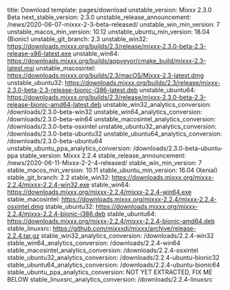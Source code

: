 title: Download
template: pages/download
unstable_version: Mixxx 2.3.0 Beta
next_stable_version: 2.3.0
unstable_release_announcement: /news/2020-06-07-mixxx-2-3-beta-released/
unstable_win_min_version: 7
unstable_macos_min_version: 10.12
unstable_ubuntu_min_version: 18.04 (Bionic)
unstable_git_branch: 2.3
unstable_win32: https://downloads.mixxx.org/builds/2.3/release/mixxx-2.3.0-beta-2.3-release-x86-latest.exe
unstable_win64: https://downloads.mixxx.org/builds/appveyor/cmake_build/mixxx-2.3-latest.msi
unstable_macosintel: https://downloads.mixxx.org/builds/2.3/macOS/Mixxx-2.3-latest.dmg
unstable_ubuntu32: https://downloads.mixxx.org/builds/2.3/release/mixxx-2.3.0-beta-2.3-release-bionic-i386-latest.deb
unstable_ubuntu64: https://downloads.mixxx.org/builds/2.3/release/mixxx-2.3.0-beta-2.3-release-bionic-amd64-latest.deb
unstable_win32_analytics_conversion: /downloads/2.3.0-beta-win32
unstable_win64_analytics_conversion: /downloads/2.3.0-beta-win64
unstable_macosintel_analytics_conversion: /downloads/2.3.0-beta-osxintel
unstable_ubuntu32_analytics_conversion: /downloads/2.3.0-beta-ubuntu32
unstable_ubuntu64_analytics_conversion: /downloads/2.3.0-beta-ubuntu64
unstable_ubuntu_ppa_analytics_conversion: /downloads/2.3.0-beta-ubuntu-ppa
stable_version: Mixxx 2.2.4
stable_release_announcement: /news/2020-06-11-Mixxx-2-2-4-released/
stable_win_min_version: 7
stable_macos_min_version: 10.11
stable_ubuntu_min_version: 16.04 (Xenial)
stable_git_branch: 2.2
stable_win32: https://downloads.mixxx.org/mixxx-2.2.4/mixxx-2.2.4-win32.exe
stable_win64: https://downloads.mixxx.org/mixxx-2.2.4/mixxx-2.2.4-win64.exe
stable_macosintel: https://downloads.mixxx.org/mixxx-2.2.4/mixxx-2.2.4-osxintel.dmg
stable_ubuntu32: https://downloads.mixxx.org/mixxx-2.2.4/mixxx-2.2.4-bionic-i386.deb
stable_ubuntu64: https://downloads.mixxx.org/mixxx-2.2.4/mixxx-2.2.4-bionic-amd64.deb
stable_linuxsrc: https://github.com/mixxxdj/mixxx/archive/release-2.2.4.tar.gz
stable_win32_analytics_conversion: /downloads/2.2.4-win32
stable_win64_analytics_conversion: /downloads/2.2.4-win64
stable_macosintel_analytics_conversion: /downloads/2.2.4-osxintel
stable_ubuntu32_analytics_conversion: /downloads/2.2.4-ubuntu-bionic32
stable_ubuntu64_analytics_conversion: /downloads/2.2.4-ubuntu-bionic64
stable_ubuntu_ppa_analytics_conversion: NOT YET EXTRACTED, FIX ME BELOW
stable_linuxsrc_analytics_conversion: /downloads/2.2.4-linuxsrc
